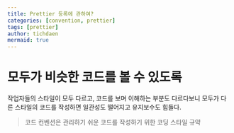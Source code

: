 ```yaml
---
title: Prettier 등록에 관하여? 
categories: [convention, prettier]
tags: [prettier]
author: tichdaen
mermaid: true
---
```


# 모두가 비슷한 코드를 볼 수 있도록

작업자들의 스타일이 모두 다르고, 코드를 보며 이해하는 부분도 다르다보니 모두가 다른 스타일의 코드를 작성하면 일관성도 떨어지고 유지보수도 힘들다.

> 코드 컨벤션은 관리하기 쉬운 코드를 작성하기 위한 코딩 스타일 규약


